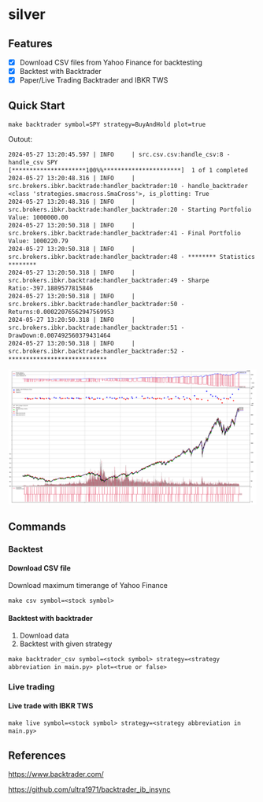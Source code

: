 # silver

## Features
- [x] Download CSV files from Yahoo Finance for backtesting
- [x] Backtest with Backtrader
- [x] Paper/Live Trading Backtrader and IBKR TWS 

## Quick Start
```shell
make backtrader symbol=SPY strategy=BuyAndHold plot=true
```
Outout:
```shell
2024-05-27 13:20:45.597 | INFO     | src.csv.csv:handle_csv:8 - handle_csv SPY
[*********************100%%**********************]  1 of 1 completed
2024-05-27 13:20:48.316 | INFO     | src.brokers.ibkr.backtrade:handler_backtrader:10 - handle_backtrader <class 'strategies.smacross.SmaCross'>, is_plotting: True
2024-05-27 13:20:48.316 | INFO     | src.brokers.ibkr.backtrade:handler_backtrader:20 - Starting Portfolio Value: 1000000.00
2024-05-27 13:20:50.318 | INFO     | src.brokers.ibkr.backtrade:handler_backtrader:41 - Final Portfolio Value: 1000220.79
2024-05-27 13:20:50.318 | INFO     | src.brokers.ibkr.backtrade:handler_backtrader:48 - ******** Statistics ********
2024-05-27 13:20:50.318 | INFO     | src.brokers.ibkr.backtrade:handler_backtrader:49 - Sharpe Ratio:-397.1889577815846
2024-05-27 13:20:50.318 | INFO     | src.brokers.ibkr.backtrade:handler_backtrader:50 - Returns:0.00022076562947569953
2024-05-27 13:20:50.318 | INFO     | src.brokers.ibkr.backtrade:handler_backtrader:51 - DrawDown:0.007492560379431464
2024-05-27 13:20:50.318 | INFO     | src.brokers.ibkr.backtrade:handler_backtrader:52 - ****************************
```
![img.png](doc/img.png)

## Commands
### Backtest
#### Download CSV file
Download maximum timerange of Yahoo Finance
```shell
make csv symbol=<stock symbol>
```
#### Backtest with backtrader
1. Download data
2. Backtest with given strategy
```shell
make backtrader_csv symbol=<stock symbol> strategy=<strategy abbreviation in main.py> plot=<true or false>
```

### Live trading
#### Live trade with IBKR TWS 
```shell
make live symbol=<stock symbol> strategy=<strategy abbreviation in main.py>
```

## References
https://www.backtrader.com/

https://github.com/ultra1971/backtrader_ib_insync
